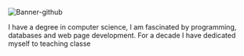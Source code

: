 

![Banner-github](https://github.com/user-attachments/assets/b551255e-f96a-4c43-a970-80fc52c0b4f9)

I have a degree in computer science, I am fascinated by programming, databases and web page development. For a decade I have dedicated myself to teaching classe
